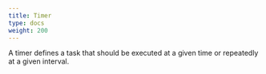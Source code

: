 ```yaml
---
title: Timer
type: docs
weight: 200
---
```


A timer defines a task that should be executed at a given time or repeatedly at a given interval.